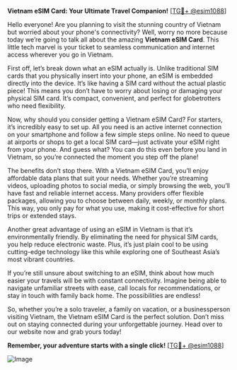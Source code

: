 **Vietnam eSIM Card: Your Ultimate Travel Companion!** [[TG💪+ @esim1088](https://t.me/s/esim1088)]

Hello everyone! Are you planning to visit the stunning country of Vietnam but worried about your phone's connectivity? Well, worry no more because today we’re going to talk all about the amazing **Vietnam eSIM Card**. This little tech marvel is your ticket to seamless communication and internet access wherever you go in Vietnam.

First off, let’s break down what an eSIM actually is. Unlike traditional SIM cards that you physically insert into your phone, an eSIM is embedded directly into the device. It’s like having a SIM card without the actual plastic piece! This means you don’t have to worry about losing or damaging your physical SIM card. It’s compact, convenient, and perfect for globetrotters who need flexibility.

Now, why should you consider getting a Vietnam eSIM Card? For starters, it’s incredibly easy to set up. All you need is an active internet connection on your smartphone and follow a few simple steps online. No need to queue at airports or shops to get a local SIM card—just activate your eSIM right from your phone. And guess what? You can do this even before you land in Vietnam, so you’re connected the moment you step off the plane!

The benefits don’t stop there. With a Vietnam eSIM Card, you’ll enjoy affordable data plans that suit your needs. Whether you’re streaming videos, uploading photos to social media, or simply browsing the web, you’ll have fast and reliable internet access. Many providers offer flexible packages, allowing you to choose between daily, weekly, or monthly plans. This way, you only pay for what you use, making it cost-effective for short trips or extended stays.

Another great advantage of using an eSIM in Vietnam is that it’s environmentally friendly. By eliminating the need for physical SIM cards, you help reduce electronic waste. Plus, it’s just plain cool to be using cutting-edge technology like this while exploring one of Southeast Asia’s most vibrant countries.

If you’re still unsure about switching to an eSIM, think about how much easier your travels will be with constant connectivity. Imagine being able to navigate unfamiliar streets with ease, call locals for recommendations, or stay in touch with family back home. The possibilities are endless!

So, whether you’re a solo traveler, a family on vacation, or a businessperson visiting Vietnam, the Vietnam eSIM Card is the perfect solution. Don’t miss out on staying connected during your unforgettable journey. Head over to our website now and grab yours today!

**Remember, your adventure starts with a single click!** [[TG💪+ @esim1088](https://t.me/s/esim1088)]

![Image](https://i.postimg.cc/Y0z9fWf4/image.png)